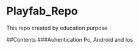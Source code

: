 # Playfab_Repo
This repo created by education purpose

##Contents
###Auhentication
Pc, Android and Ios